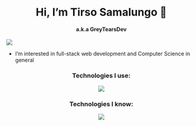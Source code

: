 <h1 align="center"> Hi, I’m Tirso Samalungo 👋</h1>
<h4 align="center"> a.k.a GreyTearsDev</h4>

![](https://komarev.com/ghpvc/?username=GreyTearsDev)
- I’m interested in full-stack web development and Computer Science in general

<h3 align="center">Technologies I use:</h3>
<p align="center">
  <a href="https://skillicons.dev">
    <img src="https://skillicons.dev/icons?i=css,html,javascript,webpack,jest,git,github" />
  </a>
</p>

<h3 align="center">Technologies I know:</h3>
<p align="center">
  <a href="https://skillicons.dev">
    <img src="https://skillicons.dev/icons?i=go,java,eclipse" />
  </a>
</p>


